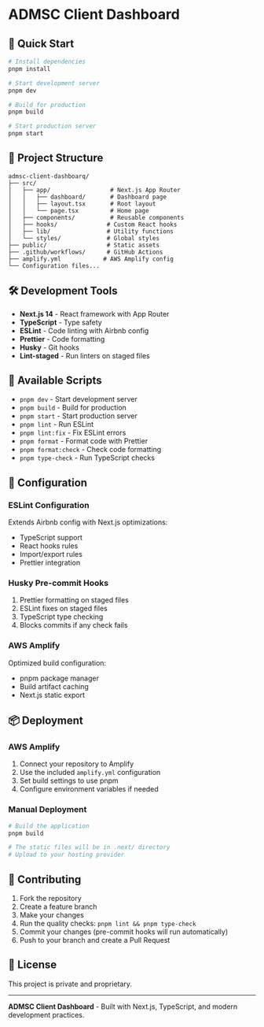 # ADMSC Client Dashboard

## 🚀 Quick Start

```bash
# Install dependencies
pnpm install

# Start development server
pnpm dev

# Build for production
pnpm build

# Start production server
pnpm start
```

## 📁 Project Structure

```
admsc-client-dashboarq/
├── src/
│   ├── app/                 # Next.js App Router
│   │   ├── dashboard/       # Dashboard page
│   │   ├── layout.tsx       # Root layout
│   │   └── page.tsx         # Home page
│   ├── components/          # Reusable components
│   ├── hooks/              # Custom React hooks
│   ├── lib/                # Utility functions
│   └── styles/             # Global styles
├── public/                 # Static assets
├── .github/workflows/      # GitHub Actions
├── amplify.yml            # AWS Amplify config
└── Configuration files...
```

## 🛠 Development Tools

- **Next.js 14** - React framework with App Router
- **TypeScript** - Type safety
- **ESLint** - Code linting with Airbnb config
- **Prettier** - Code formatting
- **Husky** - Git hooks
- **Lint-staged** - Run linters on staged files

## 📝 Available Scripts

- `pnpm dev` - Start development server
- `pnpm build` - Build for production
- `pnpm start` - Start production server
- `pnpm lint` - Run ESLint
- `pnpm lint:fix` - Fix ESLint errors
- `pnpm format` - Format code with Prettier
- `pnpm format:check` - Check code formatting
- `pnpm type-check` - Run TypeScript checks

## 🔧 Configuration

### ESLint Configuration

Extends Airbnb config with Next.js optimizations:

- TypeScript support
- React hooks rules
- Import/export rules
- Prettier integration

### Husky Pre-commit Hooks

1. Prettier formatting on staged files
2. ESLint fixes on staged files
3. TypeScript type checking
4. Blocks commits if any check fails

### AWS Amplify

Optimized build configuration:

- pnpm package manager
- Build artifact caching
- Next.js static export

## 📦 Deployment

### AWS Amplify

1. Connect your repository to Amplify
2. Use the included `amplify.yml` configuration
3. Set build settings to use pnpm
4. Configure environment variables if needed

### Manual Deployment

```bash
# Build the application
pnpm build

# The static files will be in .next/ directory
# Upload to your hosting provider
```

## 🤝 Contributing

1. Fork the repository
2. Create a feature branch
3. Make your changes
4. Run the quality checks: `pnpm lint && pnpm type-check`
5. Commit your changes (pre-commit hooks will run automatically)
6. Push to your branch and create a Pull Request

## 📄 License

This project is private and proprietary.

---

**ADMSC Client Dashboard** - Built with Next.js, TypeScript, and modern development practices.
